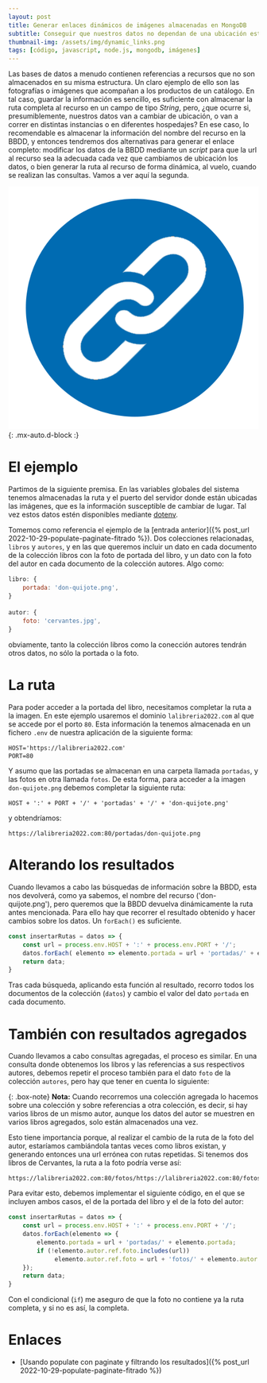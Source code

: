 ```yaml
---
layout: post
title: Generar enlaces dinámicos de imágenes almacenadas en MongoDB
subtitle: Conseguir que nuestros datos no dependan de una ubicación estática.
thumbnail-img: /assets/img/dynamic_links.png
tags: [código, javascript, node.js, mongodb, imágenes]
---
```

Las bases de datos a menudo contienen referencias a recursos que no son almacenados en su misma estructura. Un claro ejemplo de ello son las fotografías o imágenes que acompañan a los productos de un catálogo. En tal caso, guardar la información es sencillo, es suficiente con almacenar la ruta completa al recurso en un campo de tipo _String_, pero, ¿que ocurre si, presumiblemente, nuestros datos van a cambiar de ubicación, o van a correr en distintas instancias o en diferentes hospedajes? En ese caso, lo recomendable es almacenar la información del nombre del recurso en la BBDD, y entonces tendremos dos alternativas para generar el enlace completo: modificar los datos de la BBDD mediante un _script_ para que la url al recurso sea la adecuada cada vez que cambiamos de ubicación los datos, o bien generar la ruta al recurso de forma dinámica, al vuelo, cuando se realizan las consultas. Vamos a ver aquí la segunda.

![enlaces dinámicos](/assets/img/dynamic_links.png){: .mx-auto.d-block :}

# El ejemplo

Partimos de la siguiente premisa. En las variables globales del sistema tenemos almacenadas la ruta y el puerto del servidor donde están ubicadas las imágenes, que es la información susceptible de cambiar de lugar. Tal vez estos datos estén disponibles mediante [dotenv](https://www.npmjs.com/package/dotenv).

Tomemos como referencia el ejemplo de la [entrada anterior]({% post_url 2022-10-29-populate-paginate-fitrado %}). Dos colecciones relacionadas, `libros` y `autores`, y en las que queremos incluir un dato en cada documento de la colección libros con la foto de portada del libro, y un dato con la foto del autor en cada documento de la colección autores. Algo como:

```javascript
libro: {
    portada: 'don-quijote.png',
}

autor: {
    foto: 'cervantes.jpg',
}
```
obviamente, tanto la colección libros como la conección autores tendrán otros datos, no sólo la portada o la foto.

# La ruta

Para poder acceder a la portada del libro, necesitamos completar la ruta a la imagen. En este ejemplo usaremos el dominio `lalibreria2022.com` al que se accede por el porto `80`. Esta información la tenemos almacenada en un fichero `.env` de nuestra aplicación de la siguiente forma:

```text
HOST='https://lalibreria2022.com'
PORT=80
```
Y asumo que las portadas se almacenan en una carpeta llamada `portadas`, y las fotos en otra llamada `fotos`. 
De esta forma, para acceder a la imagen `don-quijote.png` debemos completar la siguiente ruta:

```text
HOST + ':' + PORT + '/' + 'portadas' + '/' + 'don-quijote.png'
```
y obtendríamos:

```text
https://lalibreria2022.com:80/portadas/don-quijote.png
```

# Alterando los resultados

Cuando llevamos a cabo las búsquedas de información sobre la BBDD, esta nos devolverá, como ya sabemos, el nombre del recurso ('don-quijote.png'), pero queremos que la BBDD devuelva dinámicamente la ruta antes mencionada. Para ello hay que recorrer el resultado obtenido y hacer cambios sobre los datos. Un `forEach()` es suficiente.

```javascript
const insertarRutas = datos => {
    const url = process.env.HOST + ':' + process.env.PORT + '/';
    datos.forEach( elemento => elemento.portada = url + 'portadas/' + elemento.portada );
    return data;
}
```
Tras cada búsqueda, aplicando esta función al resultado, recorro todos los documentos de la colección (`datos`) y cambio el valor del dato `portada` en cada documento.

# También con resultados agregados

Cuando llevamos a cabo consultas agregadas, el proceso es similar. En una consulta donde obtenemos los libros y las referencias a sus respectivos autores, debemos repetir el proceso también para el dato `foto` de la colección `autores`, pero hay que tener en cuenta lo siguiente:

{: .box-note}
**Nota:** Cuando recorremos una colección agregada lo hacemos sobre una colección y sobre referencias a otra colección, es decir, si hay varios libros de un mismo autor, aunque los datos del autor se muestren en varios libros agregados, solo están almacenados una vez.

Esto tiene importancia porque, al realizar el cambio de la ruta de la foto del autor, estaríamos cambiándola tantas veces como libros existan, y generando entonces una url errónea con rutas repetidas. Si tenemos dos libros de Cervantes, la ruta a la foto podría verse así:

```text
https://lalibreria2022.com:80/fotos/https://lalibreria2022.com:80/fotos/cervantes.jpg
```
Para evitar esto, debemos implementar el siguiente código, en el que se incluyen ambos casos, el de la portada del libro y el de la foto del autor:

```javascript
const insertarRutas = datos => {
    const url = process.env.HOST + ':' + process.env.PORT + '/';
    datos.forEach(elemento => {
        elemento.portada = url + 'portadas/' + elemento.portada;
        if (!elemento.autor.ref.foto.includes(url)) 
             elemento.autor.ref.foto = url + 'fotos/' + elemento.autor.ref.foto;
    });
    return data;
}
```
Con el condicional (`if`) me aseguro de que la foto no contiene ya la ruta completa, y si no es así, la completa.

# Enlaces

* [Usando populate con paginate y filtrando los resultados]({% post_url 2022-10-29-populate-paginate-fitrado %})  
